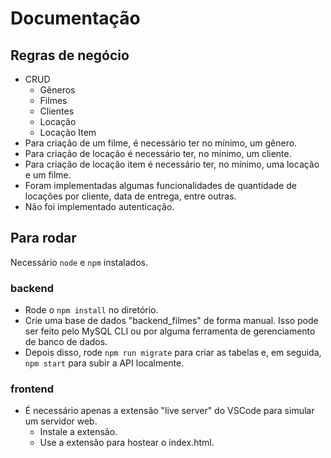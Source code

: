 # Documentação

## Regras de negócio

- CRUD
    - Gêneros
    - Filmes
    - Clientes
    - Locação
    - Locação Item
- Para criação de um filme, é necessário ter no mínimo, um gênero.
- Para criação de locação é necessário ter, no mínimo, um cliente.
- Para criação de locação item é necessário ter, no mínimo, uma locação e um filme.
- Foram implementadas algumas funcionalidades de quantidade de locações por cliente, data de entrega, entre outras.
- Não foi implementado autenticação.

## Para rodar

Necessário `node` e `npm` instalados.

### backend

- Rode o `npm install` no diretório.
- Crie uma base de dados "backend_filmes" de forma manual. Isso pode ser feito pelo MySQL CLI ou por alguma ferramenta de gerenciamento de banco de dados.
- Depois disso, rode `npm run migrate` para criar as tabelas e, em seguida, `npm start` para subir a API localmente.

### frontend
- É necessário apenas a extensão "live server" do VSCode para simular um servidor web.
    - Instale a extensão.
    - Use a extensão para hostear o index.html.